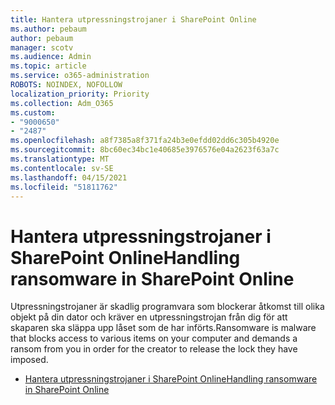 ```yaml
---
title: Hantera utpressningstrojaner i SharePoint Online
ms.author: pebaum
author: pebaum
manager: scotv
ms.audience: Admin
ms.topic: article
ms.service: o365-administration
ROBOTS: NOINDEX, NOFOLLOW
localization_priority: Priority
ms.collection: Adm_O365
ms.custom:
- "9000650"
- "2487"
ms.openlocfilehash: a8f7385a8f371fa24b3e0efdd02dd6c305b4920e
ms.sourcegitcommit: 8bc60ec34bc1e40685e3976576e04a2623f63a7c
ms.translationtype: MT
ms.contentlocale: sv-SE
ms.lasthandoff: 04/15/2021
ms.locfileid: "51811762"
---
```

# <a name="handling-ransomware-in-sharepoint-online"></a><span data-ttu-id="d5752-102">Hantera utpressningstrojaner i SharePoint Online</span><span class="sxs-lookup"><span data-stu-id="d5752-102">Handling ransomware in SharePoint Online</span></span>

<span data-ttu-id="d5752-103">Utpressningstrojaner är skadlig programvara som blockerar åtkomst till olika objekt på din dator och kräver en utpressningstrojan från dig för att skaparen ska släppa upp låset som de har införts.</span><span class="sxs-lookup"><span data-stu-id="d5752-103">Ransomware is malware that blocks access to various items on your computer and demands a ransom from you in order for the creator to release the lock they have imposed.</span></span>
- [<span data-ttu-id="d5752-104">Hantera utpressningstrojaner i SharePoint Online</span><span class="sxs-lookup"><span data-stu-id="d5752-104">Handling ransomware in SharePoint Online</span></span>](https://docs.microsoft.com/sharepoint/troubleshoot/security/handling-ransomware-in-sharepoint-online)
